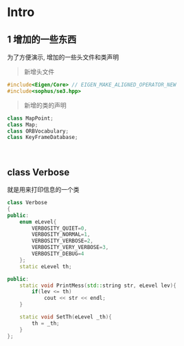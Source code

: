 &emsp;
# Intro
## 1 增加的一些东西
为了方便演示, 增加的一些头文件和类声明
>新增头文件
```c++
#include<Eigen/Core> // EIGEN_MAKE_ALIGNED_OPERATOR_NEW
#include<sophus/se3.hpp>
```

>新增的类的声明
```c++
class MapPoint; 
class Map; 
class ORBVocabulary;
class KeyFrameDatabase;
```

&emsp;
## class Verbose
就是用来打印信息的一个类
```c++
class Verbose
{
public:
    enum eLevel{
        VERBOSITY_QUIET=0,
        VERBOSITY_NORMAL=1,
        VERBOSITY_VERBOSE=2,
        VERBOSITY_VERY_VERBOSE=3,
        VERBOSITY_DEBUG=4
    };
    static eLevel th;

public:
    static void PrintMess(std::string str, eLevel lev){
        if(lev <= th)
            cout << str << endl;
    }

    static void SetTh(eLevel _th){
        th = _th;
    }
};
```